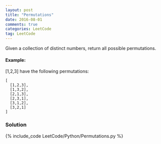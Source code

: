 ```yaml
---
layout: post
title: "Permutations"
date: 2016-08-01
comments: true
categories: LeetCode
tag: LeetCode
---
```


Given a collection of distinct numbers, return all possible permutations.

#### Example:
[1,2,3] have the following permutations:
```
[
  [1,2,3],
  [1,3,2],
  [2,1,3],
  [2,3,1],
  [3,1,2],
  [3,2,1]
]
```

<!--more-->
### Solution

{% include_code LeetCode/Python/Permutations.py %}
